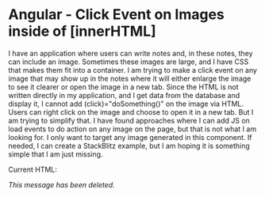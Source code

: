 
# Angular - Click Event on Images inside of [innerHTML]

I have an application where users can write notes and, in these notes, they can include an image. Sometimes these images are large, and I have CSS that makes them fit into a container.
I am trying to make a click event on any image that may show up in the notes where it will either enlarge the image to see it clearer or open the image in a new tab.
Since the HTML is not written directly in my application, and I get data from the database and display it, I cannot add (click)="doSomething()" on the image via HTML.
Users can right click on the image and choose to open it in a new tab. But I am trying to simplify that.
I have found approaches where I can add JS on load events to do action on any image on the page, but that is not what I am looking for. I only want to target any image generated in this component.
If needed, I can create a StackBlitz example, but I am hoping it is something simple that I am just missing.

Current HTML:
<div class="row" style="margin-top: 10px">
  <div class="col-md-12 note-container ql-editor">
    <div
      *ngIf="data.isEnabled"
      [innerHTML]="data.noteText | safeHtml"
    ></div>
  </div>
  <div class="col-md-12 note-container">
    <div *ngIf="!data.isEnabled">
      <i>This message has been deleted.</i>
    </div>
  </div>
</div>


        